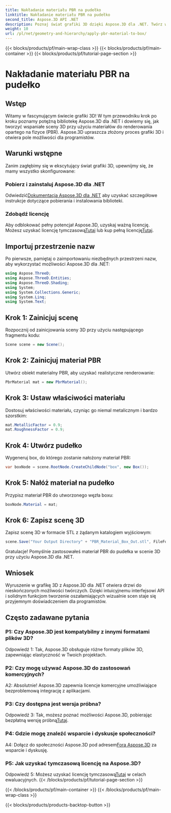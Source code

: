 ```yaml
---
title: Nakładanie materiału PBR na pudełko
linktitle: Nakładanie materiału PBR na pudełko
second_title: Aspose.3D API .NET
description: Poznaj świat grafiki 3D dzięki Aspose.3D dla .NET. Twórz wciągające sceny bez wysiłku, korzystając z materiałów do renderowania fizycznego.
weight: 10
url: /pl/net/geometry-and-hierarchy/apply-pbr-material-to-box/
---
```


{{< blocks/products/pf/main-wrap-class >}}
{{< blocks/products/pf/main-container >}}
{{< blocks/products/pf/tutorial-page-section >}}

# Nakładanie materiału PBR na pudełko

## Wstęp

Witamy w fascynującym świecie grafiki 3D! W tym przewodniku krok po kroku poznamy potężną bibliotekę Aspose.3D dla .NET i dowiemy się, jak tworzyć wspaniałe sceny 3D przy użyciu materiałów do renderowania opartego na fizyce (PBR). Aspose.3D upraszcza złożony proces grafiki 3D i otwiera pole możliwości dla programistów.

## Warunki wstępne

Zanim zagłębimy się w ekscytujący świat grafiki 3D, upewnijmy się, że mamy wszystko skonfigurowane:

### Pobierz i zainstaluj Aspose.3D dla .NET

 Odwiedzić[Dokumentacja Aspose.3D dla .NET](https://reference.aspose.com/3d/net/) aby uzyskać szczegółowe instrukcje dotyczące pobierania i instalowania biblioteki.

### Zdobądź licencję

Aby odblokować pełny potencjał Aspose.3D, uzyskaj ważną licencję. Możesz uzyskać licencję tymczasową[Tutaj](https://purchase.aspose.com/temporary-license/) lub kup pełną licencję[Tutaj](https://purchase.aspose.com/buy).

## Importuj przestrzenie nazw

Po pierwsze, pamiętaj o zaimportowaniu niezbędnych przestrzeni nazw, aby wykorzystać możliwości Aspose.3D dla .NET:

```csharp
using Aspose.ThreeD;
using Aspose.ThreeD.Entities;
using Aspose.ThreeD.Shading;
using System;
using System.Collections.Generic;
using System.Linq;
using System.Text;
```

## Krok 1: Zainicjuj scenę

Rozpocznij od zainicjowania sceny 3D przy użyciu następującego fragmentu kodu:

```csharp
Scene scene = new Scene();
```

## Krok 2: Zainicjuj materiał PBR

Utwórz obiekt materialny PBR, aby uzyskać realistyczne renderowanie:

```csharp
PbrMaterial mat = new PbrMaterial();
```

## Krok 3: Ustaw właściwości materiału

Dostosuj właściwości materiału, czyniąc go niemal metalicznym i bardzo szorstkim:

```csharp
mat.MetallicFactor = 0.9;
mat.RoughnessFactor = 0.9;
```

## Krok 4: Utwórz pudełko

Wygeneruj box, do którego zostanie nałożony materiał PBR:

```csharp
var boxNode = scene.RootNode.CreateChildNode("box", new Box());
```

## Krok 5: Nałóż materiał na pudełko

Przypisz materiał PBR do utworzonego węzła boxu:

```csharp
boxNode.Material = mat;
```

## Krok 6: Zapisz scenę 3D

Zapisz scenę 3D w formacie STL z żądanym katalogiem wyjściowym:

```csharp
scene.Save("Your Output Directory" + "PBR_Material_Box_Out.stl", FileFormat.STLASCII);
```

Gratulacje! Pomyślnie zastosowałeś materiał PBR do pudełka w scenie 3D przy użyciu Aspose.3D dla .NET.

## Wniosek

Wyruszenie w grafikę 3D z Aspose.3D dla .NET otwiera drzwi do nieskończonych możliwości twórczych. Dzięki intuicyjnemu interfejsowi API i solidnym funkcjom tworzenie oszałamiających wizualnie scen staje się przyjemnym doświadczeniem dla programistów.

## Często zadawane pytania

### P1: Czy Aspose.3D jest kompatybilny z innymi formatami plików 3D?

Odpowiedź 1: Tak, Aspose.3D obsługuje różne formaty plików 3D, zapewniając elastyczność w Twoich projektach.

### P2: Czy mogę używać Aspose.3D do zastosowań komercyjnych?

A2: Absolutnie! Aspose.3D zapewnia licencje komercyjne umożliwiające bezproblemową integrację z aplikacjami.

### P3: Czy dostępna jest wersja próbna?

 Odpowiedź 3: Tak, możesz poznać możliwości Aspose.3D, pobierając bezpłatną wersję próbną[Tutaj](https://releases.aspose.com/).

### P4: Gdzie mogę znaleźć wsparcie i dyskusje społeczności?

 A4: Dołącz do społeczności Aspose.3D pod adresem[Fora Aspose.3D](https://forum.aspose.com/c/3d/18) za wsparcie i dyskusję.

### P5: Jak uzyskać tymczasową licencję na Aspose.3D?

 Odpowiedź 5: Możesz uzyskać licencję tymczasową[Tutaj](https://purchase.aspose.com/temporary-license/) w celach ewaluacyjnych.
{{< /blocks/products/pf/tutorial-page-section >}}

{{< /blocks/products/pf/main-container >}}
{{< /blocks/products/pf/main-wrap-class >}}

{{< blocks/products/products-backtop-button >}}

